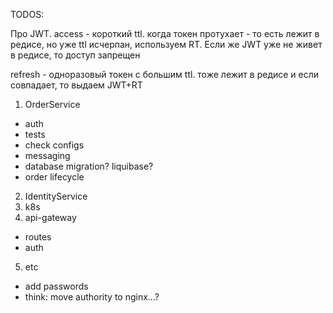 TODOS:

Про JWT.
access - короткий ttl. когда токен протухает - то есть лежит
в редисе, но уже ttl исчерпан, используем RT.
Если же JWT уже не живет в редисе, то доступ запрещен

refresh - одноразовый токен с большим ttl. тоже лежит в редисе
и если совпадает, то выдаем JWT+RT

1. OrderService
- auth
- tests
- check configs
- messaging
- database migration? liquibase?
- order lifecycle
2. IdentityService
3. k8s
4. api-gateway
- routes
- auth
5. etc
- add passwords
- think: move authority to nginx...?